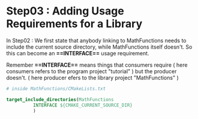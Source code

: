 # Step03 : Adding Usage Requirements for a Library

In Step02 :
  We first state that anybody linking to MathFunctions needs to include the current source directory, while MathFunctions itself doesn't. 
  So this can become an **==INTERFACE==** usage requirement.

Remember **==INTERFACE==** means things that 
consumers require         ( here consumers refers to   the program project  "tutorial" )
but the producer doesn't. ( here producer   efers to   the library project  "MathFunctions" )

```cmake
# inside MathFunctions/CMakeLists.txt

target_include_directories(MathFunctions
          INTERFACE ${CMAKE_CURRENT_SOURCE_DIR}
          )
```

